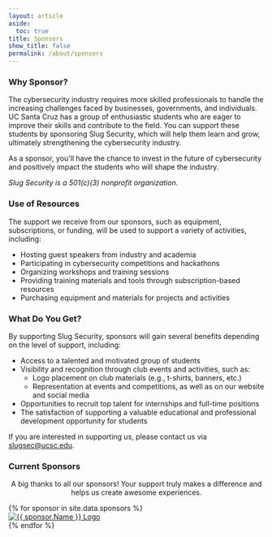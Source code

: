 ```yaml
---
layout: article
aside:
  toc: true
title: Sponsors
show_title: false
permalink: /about/sponsors
---
```


### Why Sponsor?
The cybersecurity industry requires more skilled professionals to handle the increasing challenges faced by businesses, governments, and individuals. UC Santa Cruz has a group of enthusiastic students who are eager to improve their skills and contribute to the field. You can support these students by sponsoring Slug Security, which will help them learn and grow, ultimately strengthening the cybersecurity industry.

As a sponsor, you'll have the chance to invest in the future of cybersecurity and positively impact the students who will shape the industry.

*Slug Security is a 501(c)(3) nonprofit organization.*

### Use of Resources
The support we receive from our sponsors, such as equipment, subscriptions, or funding, will be used to support a variety of activities, including:

- Hosting guest speakers from industry and academia
- Participating in cybersecurity competitions and hackathons
- Organizing workshops and training sessions
- Providing training materials and tools through subscription-based resources
- Purchasing equipment and materials for projects and activities

### What Do You Get?
By supporting Slug Security, sponsors will gain several benefits depending on the level of support, including:

- Access to a talented and motivated group of students
- Visibility and recognition through club events and activities, such as:
	- Logo placement on club materials (e.g., t-shirts, banners, etc.)
	- Representation at events and competitions, as well as on our website and social media
- Opportunities to recruit top talent for internships and full-time positions
- The satisfaction of supporting a valuable educational and professional development opportunity for students

If you are interested in supporting us, please contact us via [slugsec@ucsc.edu](mailto:slugsec@ucsc.edu).

### Current Sponsors
<p style="text-align: center;">
	A big thanks to all our sponsors! Your support truly makes a difference and helps us create awesome experiences.
</p>

<div class="sponsor-container">
	{% for sponsor in site.data.sponsors %}
		<div class="sponsor-item">
			<a href="{{ sponsor.Link }}" title="{{ sponsor.Name }}">
				<img src="{{ sponsor.LogoPath }}" alt="{{ sponsor.Name }} Logo" loading="lazy">
			</a>
		</div>
	{% endfor %}
</div>
